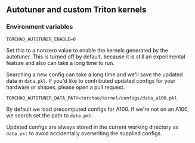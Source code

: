 ## Autotuner and custom Triton kernels

### Environment variables

`TORCHAO_AUTOTUNER_ENABLE=0`

Set this to a nonzero value to enable the kernels generated by the autotuner. This is turned off by default, because it is still an experimental feature and also can take a long time to run.

Searching a new config can take a long time and we'll save the updated data in `data.pkl`. If you'd like to contributed updated configs for your hardware or shapes, please open a pull request.

`TORCHAO_AUTOTUNER_DATA_PATH=torchao/kernel/configs/data_a100.pkl`

By default we load precomputed configs for A100. If we're not on an A100, we search set the path to `data.pkl`.

Updated configs are always stored in the current working directory as `data.pkl` to avoid accidentally overwriting the supplied configs.
